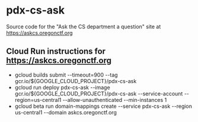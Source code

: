 # pdx-cs-ask
Source code for the "Ask the CS department a question" site at https://askcs.oregonctf.org

## Cloud Run instructions for https://askcs.oregonctf.org
* gcloud builds submit --timeout=900   --tag gcr.io/${GOOGLE_CLOUD_PROJECT}/pdx-cs-ask
* gcloud run deploy pdx-cs-ask --image gcr.io/${GOOGLE_CLOUD_PROJECT}/pdx-cs-ask --service-account <FMI> --region=us-central1 --allow-unauthenticated --min-instances 1
* gcloud beta run domain-mappings create --service pdx-cs-ask --region us-central1 --domain askcs.oregonctf.org
